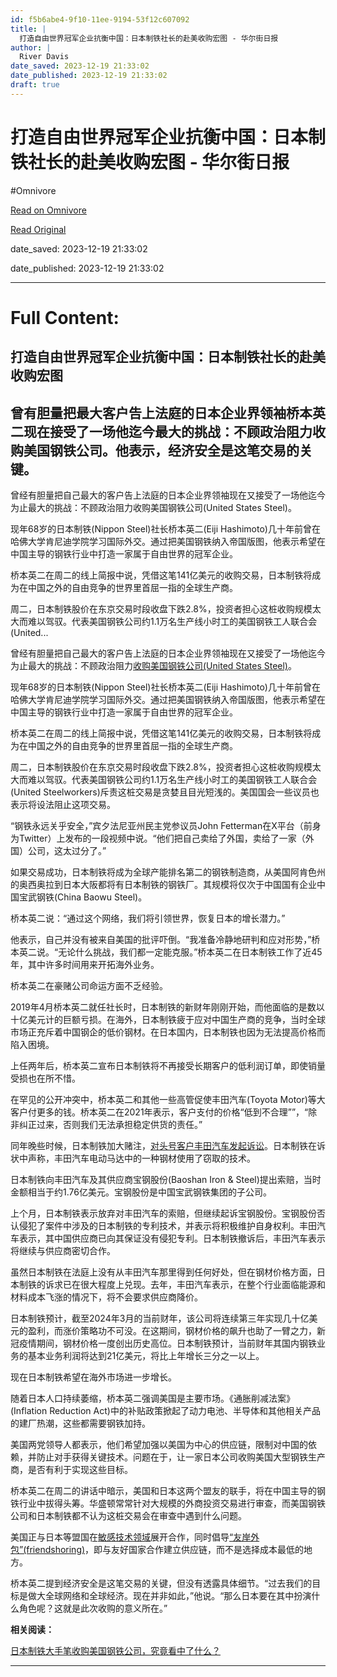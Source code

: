 ```yaml
---
id: f5b6abe4-9f10-11ee-9194-53f12c607092
title: |
  打造自由世界冠军企业抗衡中国：日本制铁社长的赴美收购宏图 - 华尔街日报
author: |
  River Davis
date_saved: 2023-12-19 21:33:02
date_published: 2023-12-19 21:33:02
draft: true
---
```


# 打造自由世界冠军企业抗衡中国：日本制铁社长的赴美收购宏图 - 华尔街日报
#Omnivore

[Read on Omnivore](https://omnivore.app/me/-18c8651f9ba)

[Read Original](https://cn.wsj.com/amp/articles/%E6%97%A5%E6%9C%AC%E5%88%B6%E9%93%81%E7%A4%BE%E9%95%BF%E8%B5%B4%E7%BE%8E%E6%94%B6%E8%B4%AD%E5%AE%8F%E5%9B%BE-%E6%89%93%E9%80%A0%E8%87%AA%E7%94%B1%E4%B8%96%E7%95%8C%E7%9A%84%E5%86%A0%E5%86%9B%E4%BC%81%E4%B8%9A%E4%BB%A5%E6%8A%97%E8%A1%A1%E4%B8%AD%E5%9B%BD-0ee4cc12)

date_saved: 2023-12-19 21:33:02

date_published: 2023-12-19 21:33:02

--- 

# Full Content: 

##  打造自由世界冠军企业抗衡中国：日本制铁社长的赴美收购宏图

## 曾有胆量把最大客户告上法庭的日本企业界领袖桥本英二现在接受了一场他迄今最大的挑战：不顾政治阻力收购美国钢铁公司。他表示，经济安全是这笔交易的关键。

曾经有胆量把自己最大的客户告上法庭的日本企业界领袖现在又接受了一场他迄今为止最大的挑战：不顾政治阻力收购美国钢铁公司(United States Steel)。

现年68岁的日本制铁(Nippon Steel)社长桥本英二(Eiji Hashimoto)几十年前曾在哈佛大学肯尼迪学院学习国际外交。通过把美国钢铁纳入帝国版图，他表示希望在中国主导的钢铁行业中打造一家属于自由世界的冠军企业。

桥本英二在周二的线上简报中说，凭借这笔141亿美元的收购交易，日本制铁将成为在中国之外的自由竞争的世界里首屈一指的全球生产商。

周二，日本制铁股价在东京交易时段收盘下跌2.8%，投资者担心这桩收购规模太大而难以驾驭。代表美国钢铁公司约1.1万名生产线小时工的美国钢铁工人联合会(United...

曾经有胆量把自己最大的客户告上法庭的日本企业界领袖现在又接受了一场他迄今为止最大的挑战：不顾政治阻力[收购美国钢铁公司(United States Steel)](https://cn.wsj.com/articles/CN-BIZ-20231219080330)。

现年68岁的日本制铁(Nippon Steel)社长桥本英二(Eiji Hashimoto)几十年前曾在哈佛大学肯尼迪学院学习国际外交。通过把美国钢铁纳入帝国版图，他表示希望在中国主导的钢铁行业中打造一家属于自由世界的冠军企业。

桥本英二在周二的线上简报中说，凭借这笔141亿美元的收购交易，日本制铁将成为在中国之外的自由竞争的世界里首屈一指的全球生产商。

周二，日本制铁股价在东京交易时段收盘下跌2.8%，投资者担心这桩收购规模太大而难以驾驭。代表美国钢铁公司约1.1万名生产线小时工的美国钢铁工人联合会(United Steelworkers)斥责这桩交易是贪婪且目光短浅的。美国国会一些议员也表示将设法阻止这项交易。

“钢铁永远关乎安全，”宾夕法尼亚州民主党参议员John Fetterman在X平台（前身为Twitter）上发布的一段视频中说。“他们把自己卖给了外国，卖给了一家（外国）公司，这太过分了。”

如果交易成功，日本制铁将成为全球产能排名第二的钢铁制造商，从美国阿肯色州的奥西奥拉到日本大阪都将有日本制铁的钢铁厂。其规模将仅次于中国国有企业中国宝武钢铁(China Baowu Steel)。

桥本英二说：“通过这个网络，我们将引领世界，恢复日本的增长潜力。”

他表示，自己并没有被来自美国的批评吓倒。“我准备冷静地研判和应对形势，”桥本英二说。“无论什么挑战，我们都一定能克服。”桥本英二在日本制铁工作了近45年，其中许多时间用来开拓海外业务。

桥本英二在豪赌公司命运方面不乏经验。

2019年4月桥本英二就任社长时，日本制铁的新财年刚刚开始，而他面临的是数以十亿美元计的巨额亏损。在海外，日本制铁疲于应对中国生产商的竞争，当时全球市场正充斥着中国钢企的低价钢材。在日本国内，日本制铁也因为无法提高价格而陷入困境。

上任两年后，桥本英二宣布日本制铁将不再接受长期客户的低利润订单，即使销量受损也在所不惜。

在罕见的公开冲突中，桥本英二和其他一些高管促使丰田汽车(Toyota Motor)等大客户付更多的钱。桥本英二在2021年表示，客户支付的价格“低到不合理””，“除非纠正过来，否则我们无法承担稳定供货的责任。”

同年晚些时候，日本制铁加大赌注，[对头号客户丰田汽车发起诉讼](https://cn.wsj.com/articles/CN-BIZ-20211015163858)。日本制铁在诉状中声称，丰田汽车电动马达中的一种钢材使用了窃取的技术。

日本制铁向丰田汽车及其供应商宝钢股份(Baoshan Iron & Steel)提出索赔，当时金额相当于约1.76亿美元。宝钢股份是中国宝武钢铁集团的子公司。

上个月，日本制铁表示放弃对丰田汽车的索赔，但继续起诉宝钢股份。宝钢股份否认侵犯了案件中涉及的日本制铁的专利技术，并表示将积极维护自身权利。丰田汽车表示，其中国供应商已向其保证没有侵犯专利。日本制铁撤诉后，丰田汽车表示将继续与供应商密切合作。

虽然日本制铁在法庭上没有从丰田汽车那里得到任何好处，但在钢材价格方面，日本制铁的诉求已在很大程度上兑现。去年，丰田汽车表示，在整个行业面临能源和材料成本飞涨的情况下，将不会要求供应商降价。

日本制铁预计，截至2024年3月的当前财年，该公司将连续第三年实现几十亿美元的盈利，而涨价策略功不可没。在这期间，钢材价格的飙升也助了一臂之力，新冠疫情期间，钢材价格一度创出历史高位。日本制铁预计，当前财年其国内钢铁业务的基本业务利润将达到21亿美元，将比上年增长三分之一以上。

现在日本制铁希望在海外市场进一步增长。

随着日本人口持续萎缩，桥本英二强调美国是主要市场。《通胀削减法案》(Inflation Reduction Act)中的补贴政策掀起了动力电池、半导体和其他相关产品的建厂热潮，这些都需要钢铁加持。

美国两党领导人都表示，他们希望加强以美国为中心的供应链，限制对中国的依赖，并防止对手获得关键技术。问题在于，让一家日本公司收购美国大型钢铁生产商，是否有利于实现这些目标。

桥本英二在周二的讲话中暗示，美国和日本这两个盟友的联手，将在中国主导的钢铁行业中拔得头筹。华盛顿常常针对大规模的外商投资交易进行审查，而美国钢铁公司和日本制铁都不认为这桩交易会在审查中遇到什么问题。

美国正与日本等盟国在[敏感技术领域](https://cn.wsj.com/articles/CN-TEC-20230707115149)展开合作，同时倡导[“友岸外包”(friendshoring)](https://cn.wsj.com/articles/CN-ECB-20220516163555)，即与友好国家合作建立供应链，而不是选择成本最低的地方。

桥本英二提到经济安全是这笔交易的关键，但没有透露具体细节。“过去我们的目标是做大全球网络和全球经济。现在并非如此，”他说。“那么日本要在其中扮演什么角色呢？这就是此次收购的意义所在。”

**相关阅读：**

[日本制铁大手笔收购美国钢铁公司，究竟看中了什么？](https://cn.wsj.com/articles/CN-HRD-20231220133226)

---

